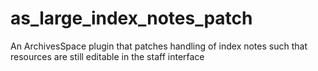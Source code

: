 # as_large_index_notes_patch
An ArchivesSpace plugin that patches handling of index notes such that resources are still editable in the staff interface
